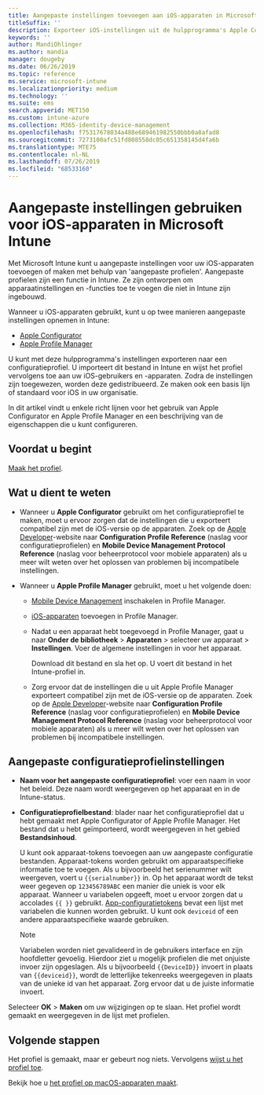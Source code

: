 ```yaml
---
title: Aangepaste instellingen toevoegen aan iOS-apparaten in Microsoft Intune - Azure | Microsoft Docs
titleSuffix: ''
description: Exporteer iOS-instellingen uit de hulpprogramma's Apple Configurator of Apple Profile Manager en importeer deze instellingen vervolgens in Microsoft Intune. Met deze instellingen kunnen aangepaste instellingen en functies op iOS-apparaten worden gemaakt, gebruikt en beheerd. Dit aangepaste profiel kan vervolgens worden toegewezen aan of worden gedistribueerd naar iOS-apparaten in uw organisatie om een basislijn of standaard te maken.
keywords: ''
author: MandiOhlinger
ms.author: mandia
manager: dougeby
ms.date: 06/26/2019
ms.topic: reference
ms.service: microsoft-intune
ms.localizationpriority: medium
ms.technology: ''
ms.suite: ems
search.appverid: MET150
ms.custom: intune-azure
ms.collection: M365-identity-device-management
ms.openlocfilehash: f75317678034a488e689461982550bbb0a8afad8
ms.sourcegitcommit: 7273100afc51fd808558dc05c651358145d4fa6b
ms.translationtype: MTE75
ms.contentlocale: nl-NL
ms.lasthandoff: 07/26/2019
ms.locfileid: "68533160"
---
```

# <a name="use-custom-settings-for-ios-devices-in-microsoft-intune"></a>Aangepaste instellingen gebruiken voor iOS-apparaten in Microsoft Intune

Met Microsoft Intune kunt u aangepaste instellingen voor uw iOS-apparaten toevoegen of maken met behulp van 'aangepaste profielen'. Aangepaste profielen zijn een functie in Intune. Ze zijn ontworpen om apparaatinstellingen en -functies toe te voegen die niet in Intune zijn ingebouwd.

Wanneer u iOS-apparaten gebruikt, kunt u op twee manieren aangepaste instellingen opnemen in Intune:

- [Apple Configurator](https://itunes.apple.com/app/apple-configurator-2/id1037126344?mt=12)
- [Apple Profile Manager](https://support.apple.com/profile-manager)

U kunt met deze hulpprogramma's instellingen exporteren naar een configuratieprofiel. U importeert dit bestand in Intune en wijst het profiel vervolgens toe aan uw iOS-gebruikers en -apparaten. Zodra de instellingen zijn toegewezen, worden deze gedistribueerd. Ze maken ook een basis lijn of standaard voor iOS in uw organisatie.

In dit artikel vindt u enkele richt lijnen voor het gebruik van Apple Configurator en Apple Profile Manager en een beschrijving van de eigenschappen die u kunt configureren.

## <a name="before-you-begin"></a>Voordat u begint

[Maak het profiel](device-profile-create.md).

## <a name="what-you-need-to-know"></a>Wat u dient te weten

- Wanneer u **Apple Configurator** gebruikt om het configuratieprofiel te maken, moet u ervoor zorgen dat de instellingen die u exporteert compatibel zijn met de iOS-versie op de apparaten. Zoek op de [Apple Developer](https://developer.apple.com/)-website naar **Configuration Profile Reference** (naslag voor configuratieprofielen) en **Mobile Device Management Protocol Reference** (naslag voor beheerprotocol voor mobiele apparaten) als u meer wilt weten over het oplossen van problemen bij incompatibele instellingen.

- Wanneer u **Apple Profile Manager** gebruikt, moet u het volgende doen:

  - [Mobile Device Management](https://help.apple.com/serverapp/mac/5.7/#/apd05B9B761-D390-4A75-9251-E9AD29A61D0C) inschakelen in Profile Manager.
  - [iOS-apparaten](https://help.apple.com/profilemanager/mac/5.7/#/pm9onzap1984) toevoegen in Profile Manager.
  - Nadat u een apparaat hebt toegevoegd in Profile Manager, gaat u naar **Onder de bibliotheek** > **Apparaten** > selecteer uw apparaat > **Instellingen**. Voer de algemene instellingen in voor het apparaat.

    Download dit bestand en sla het op. U voert dit bestand in het Intune-profiel in.

  - Zorg ervoor dat de instellingen die u uit Apple Profile Manager exporteert compatibel zijn met de iOS-versie op de apparaten. Zoek op de [Apple Developer](https://developer.apple.com/)-website naar **Configuration Profile Reference** (naslag voor configuratieprofielen) en **Mobile Device Management Protocol Reference** (naslag voor beheerprotocol voor mobiele apparaten) als u meer wilt weten over het oplossen van problemen bij incompatibele instellingen.

## <a name="custom-configuration-profile-settings"></a>Aangepaste configuratieprofielinstellingen

- **Naam voor het aangepaste configuratieprofiel**: voer een naam in voor het beleid. Deze naam wordt weergegeven op het apparaat en in de Intune-status.
- **Configuratieprofielbestand**: blader naar het configuratieprofiel dat u hebt gemaakt met Apple Configurator of Apple Profile Manager. Het bestand dat u hebt geïmporteerd, wordt weergegeven in het gebied **Bestandsinhoud**.

  U kunt ook apparaat-tokens toevoegen aan uw aangepaste configuratie bestanden. Apparaat-tokens worden gebruikt om apparaatspecifieke informatie toe te voegen. Als u bijvoorbeeld het serienummer wilt weergeven, voert u `{{serialnumber}}` in. Op het apparaat wordt de tekst weer gegeven op `123456789ABC` een manier die uniek is voor elk apparaat. Wanneer u variabelen opgeeft, moet u ervoor zorgen dat u accolades `{{ }}` gebruikt. [App-configuratietokens](app-configuration-policies-use-ios.md#tokens-used-in-the-property-list) bevat een lijst met variabelen die kunnen worden gebruikt. U kunt ook `deviceid` of een andere apparaatspecifieke waarde gebruiken.

  > [!NOTE]
  > Variabelen worden niet gevalideerd in de gebruikers interface en zijn hoofdletter gevoelig. Hierdoor ziet u mogelijk profielen die met onjuiste invoer zijn opgeslagen. Als u bijvoorbeeld `{{DeviceID}}` invoert in plaats van `{{deviceid}}`, wordt de letterlijke tekenreeks weergegeven in plaats van de unieke id van het apparaat. Zorg ervoor dat u de juiste informatie invoert.

Selecteer **OK** > **Maken** om uw wijzigingen op te slaan. Het profiel wordt gemaakt en weergegeven in de lijst met profielen.

## <a name="next-steps"></a>Volgende stappen

Het profiel is gemaakt, maar er gebeurt nog niets. Vervolgens [wijst u het profiel toe](device-profile-assign.md).

Bekijk hoe u [het profiel op macOS-apparaten maakt](custom-settings-macos.md). 
